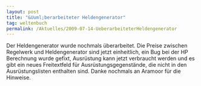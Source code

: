 ```yaml
---
layout: post
title: "&Uuml;berarbeiteter Heldengenerator"
tag: weltenbuch
permalink: /Aktuelles/2009-07-14-UeberarbeiteterHeldengenerator
---
```



<p>Der Heldengenerator wurde nochmals &uuml;berarbeitet. Die Preise zwischen Regelwerk und Heldengenerator sind jetzt einheitlich, ein Bug bei der HP Berechnung wurde gefixt, Ausr&uuml;stung kann jetzt verbraucht werden und es gibt ein neues Freitextfeld f&uuml;r Ausr&uuml;stungsgegenst&auml;nde, die nicht in den Ausr&uuml;stungslisten enthalten sind. Danke nochmals an Aramoor f&uuml;r die Hinweise.</p>
